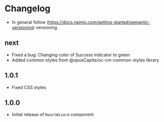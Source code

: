# Changelog

* In general follow (https://docs.npmjs.com/getting-started/semantic-versioning) versioning.

## next

* Fixed a bug: Changing color of Success indicator to green
* Added common styles from @opusCapita/oc-cm-common-styles library

## 1.0.1

* Fixed CSS styles

## 1.0.0

* Initial release of `ReactWizard` component